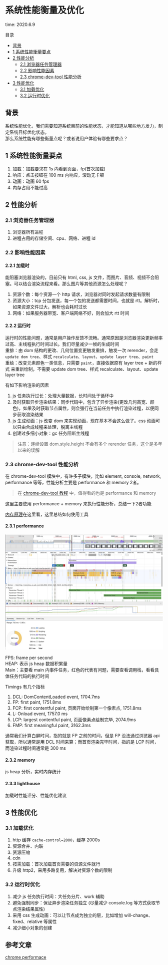 # 系统性能衡量及优化

time: 2020.6.9

目录  
- [背景](#背景)  
- [1 系统性能衡量要点](#1-系统性能衡量要点)  
- [2 性能分析](#2-性能分析)  
  - [2.1 浏览器任务管理器](#2.1-浏览器任务管理器)  
  - [2.2 影响性能因素](#2.2-影响性能因素)  
  - [2.3 chrome-dev-tool 性能分析](#2.3-chrome-dev-tool-性能分析)  
- [3 性能优化](#3-性能优化)  
  - [3.1 加载优化](#3.1-加载优化)  
  - [3.2 运行时优化](#3.2-运行时优化)  

## 背景

系统性能优化，我们需要知道系统目前的性能状态，才能知道从哪些地方发力，制定系统目标优化状态。  
那么系统性能有哪些衡量点呢？或者说用户体验有哪些要求点？

## 1 系统性能衡量要点

1. 加载：加载要求在 1s 内看到页面，fp(首次加载)
2. 响应：点击按钮在 100 ms 内响应，滚动无卡顿
3. 动画：动画 60 fps
4. 内存占用不能过高

## 2 性能分析

### 2.1 浏览器任务管理器

1. 浏览器所有进程
2. 进程占用的存储空间、cpu、网络、进程 id

### 2.2 影响性能因素

#### 2.2.1 加载时

能阻塞浏览器渲染的，目前只有 html, css, js 文件，而图片、音频、视频不会阻塞。可以结合渲染流程来看。那么图片等其他资源怎么处理呢？

1. 资源个数：每个资源一个 http 请求，浏览器对同时发起请求数量有限制
2. 资源大小：tcp 分包发送，每一个包的发送都需要时间，也就是 rtt。解析时，如果资源文件过大，解析也会耗时过长
3. 网络：如果服务器带宽、客户端网络不好，则会加大 rtt 时间

#### 2.2.2 运行时

运行时的性能问题，通常是用户操作反馈不流畅。通常原因是浏览器渲染更新频率过高、主线程执行时间过长。我们尽量减少一帧的生成时间  
重排：由 dom 结构的更改、几何位置变更触发重排，触发一次 rerender，会走 `update dom tree`、样式 `recalculate`、`layout`、`update layer tree`、`paint`  
重绘：改变元素颜色一类信息，只需要 `paint`，直接依据原有 layer tree + 新的样式 来重新绘制，不需要 update dom tree、样式 recalculate、layout、update layer tree

有如下影响渲染的因素

1. js 任务执行过长：处理大量数据，长时间处于循环中
2. 及时获取异步渲染结果：同步代码中，包含了异步渲染(更改几何高宽、颜色)，如果及时获取节点属性，则会强行在当前任务中执行渲染过程，以便同步获取渲染结果
3. js 生成动画：js 改变 dom 来实现动画，现在基本不会这么做了。css 动画可以只由合成线程来处理，脱离主线程
4. 创建过多细小对象：gc 任务阻断主线程

> 注意：连续设置 dom.style.height 不会有多个 rerender 任务，这个是多年以来的误解

### 2.3 chrome-dev-tool 性能分析

在 chrome-dev-tool 模块中，有许多子模块，比如 element, console, network, performance 等等，性能分析主要是 performance 和 memory 2者。

> 在 [chrome-dev-tool 教程](https://developers.google.com/web/tools/chrome-devtools?hl=zh-cn) 中，值得看的也是 performance 和 memory

这里主要使用 performance + memory 来执行性能分析，总结一下2者功能

[内存原理](es/深入js-内存管理与垃圾回收.md)在这里看，这里总结如何使用工具

#### 2.3.1 performance

![performance](../images/performance.jpg)

FPS: frame per second  
HEAP: 表示 js heap 数据积累量  
Main：主要看 main 内事件任务，红色的代表有问题，需要查看调用栈，看看具体任务代码的执行时间

Timings 有几个指标

1. DCL: DomContentLoaded event, 1704.7ms
2. FP: first paint, 1751.8ms
3. FCP: first contentful paint, 页面开始绘制第一个像素点, 1751.8ms
4. L: Onload event, 1757.0 ms
5. LCP: largest contentful paint, 页面像素点绘制完毕, 2074.9ms
6. FMP: first meaningful paint, 3162.3ms

通常我们计算白屏时间，指的就是 FP 之前的时间，但是 FP 没法通过浏览器 api 获取，所以通常是用 DCL 时间来算；而首页渲染完毕时间，指的是 LCP 时间，而渲染过程时间通常是 300 ms

#### 2.3.2 memory

js heap 分析，实时内存统计

#### 2.3.3 lighthouse

加载时性能评分、性能优化建议

## 3 性能优化

### 3.1 加载优化

1. http 缓存 `cache-control=2000`，缓存 2000s
2. 资源合并、内联
3. 资源压缩
4. cdn
5. 按需加载：首次加载首页需要的资源文件就行
6. 升级 http2，采用多路复用，解决对资源个数的限制

### 3.2 运行时优化

1. 减少 js 任务执行时间：大任务分片、work 辅助
2. 避免强制同步：保证异步渲染任务独立 (尽量减少 console.log 等方式获取节点渲染结果属性)
3. 采用 css 生成动画：可以让节点成为独立的层，比如增加 will-change、fixed、relative 等属性
4. 减少细小对象的创建

## 参考文章

[chrome performace](https://developers.google.com/web/tools/chrome-devtools/evaluate-performance)
